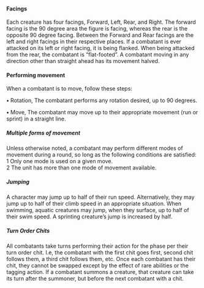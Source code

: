 #### Facings
Each creature has four facings, Forward, Left, Rear, and Right. The forward facing is the 90 degree area the figure is facing, whereas the rear is the opposite 90 degree facing. Between the Forward and Rear facings are the left and right facings in their respective places. If a combatant is ever attacked on its left or right facing, it is being flanked. When being attacked from the rear, the combatant is “flat-footed”. A combatant moving in any direction other than straight ahead has its movement halved.

#### Performing movement
When a combatant is to move, follow these steps:

 **•** Rotation, The combatant performs any rotation desired, up to 90 degrees.
 
 **•** Move, The combatant may move up to their appropriate movement (run or sprint) in a straight line.

##### Multiple forms of movement
Unless otherwise noted, a combatant may perform different modes of movement during a round, so long as the following conditions are satisfied:  
    1 Only one mode is used on a given move.  
    2 The unit has more than one mode of movement available.

##### Jumping
A character may jump up to half of their run speed. Alternatively, they may jump up to half of their climb speed in an appropriate situation. When swimming, aquatic creatures may jump, when they surface, up to half of their swim speed. A sprinting creature’s jump is increased by half.

##### Turn Order Chits
All combatants take turns performing their action for the phase per their turn order chit. I.e, the combatant with the first chit goes first, second chit follows them, a third chit follows them, etc.
Once each combatant has their chit, they cannot be swapped except by the effect of rare abilities or the tagging action.
If a combatant summons a creature, that creature can take its turn after the summoner, but before the next combatant with a chit.
